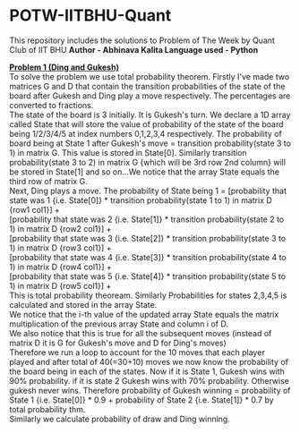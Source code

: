 # POTW-IITBHU-Quant
This repository includes the solutions to Problem of The Week by Quant Club of IIT BHU
<b>
Author - Abhinava Kalita
Language used - Python
</b>

<b><u>Problem 1 (Ding and Gukesh)</u></b><br>
To solve the problem we use total probability theorem. Firstly I've made two matrices G and D that contain the transition probabilities of the state of the board after Gukesh and Ding play a move respectively. The percentages are converted to fractions. 
<br>
The state of the board is 3 initially. It is Gukesh's turn. We declare a 1D array called State that will store the value of probability of the state of the board being 1/2/3/4/5 at index numbers 0,1,2,3,4 respectively. The probability of board being at State 1 after Gukesh's move = transition probability(state 3 to 1) in matrix G. This value is stored in State[0]. Similarly transition probability(state 3 to 2) in matrix G {which will be 3rd row 2nd column} will be stored in State[1] and so on...We notice that the array State equals the third row of matrix G.
<br>
Next, Ding plays a move. The probability of State being 1 = [probability that state was 1 {i.e. State[0]} * transition probability(state 1 to 1) in matrix D {row1 col1}] + <br>
[probability that state was  2 {i.e. State[1]} * transition probability(state 2 to 1) in matrix D {row2 col1}] +<br>
[probability that state was  3 {i.e. State[2]} * transition probability(state 3 to 1) in matrix D {row3 col1}] +<br>
[probability that state was  4 {i.e. State[3]} * transition probability(state 4 to 1) in matrix D {row4 col1}] +<br>
[probability that state was  5 {i.e. State[4]} * transition probability(state 5 to 1) in matrix D {row5 col1}] +<br>
This is total probability theoream. Similarly Probabilities for states 2,3,4,5 is calculated and stored in the array State.<br>
We notice that the i-th value of the updated array State equals the matrix multiplication of the previous array State and column i of D.<br>
We also notice that this is true for all the subsequent moves (instead of matrix D it is G for Gukesh's move and D for Ding's moves)
<br>
Therefore we run a loop to account for the 10 moves that each player played and after total of 40(=30+10) moves we now know the probability of the board being in each of the states. Now if  it is State 1, Gukesh wins with 90% probability. if it is state 2 Gukesh wins with 70% probability. Otherwise gukesh never wins. Therefore probability of Gukesh winning = probability of State 1 {i.e. State[0]} * 0.9 + probability of State 2 {i.e. State[1]} * 0.7 by total probability thm.<br>
Similarly we calculate probability of draw and Ding winning.



